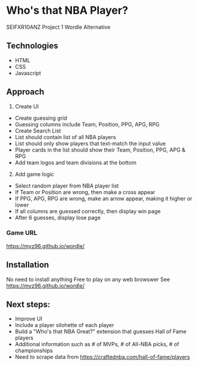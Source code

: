 # Who's that NBA Player?
SEIFXR10ANZ Project 1
Wordle Alternative

## Technologies
- HTML
- CSS
- Javascript

## Approach
1. Create UI
 - Create guessing grid
  - Guessing columns include Team, Position, PPG, APG, RPG
 - Create Search List
  - List should contain list of all NBA players
  - List should only show players that text-match the input value
  - Player cards in the list should show their Team, Position, PPG, APG & RPG
 - Add team logos and team divisions at the bottom
2. Add game logic
 - Select random player from NBA player list
 - If Team or Position are wrong, then make a cross appear
 - If PPG, APG, RPG are wrong, make an arrow appear, making it higher or lower
 - If all columns are guessed correctly, then display win page
 - After 6 guesses, display lose page

### Game URL
https://myz96.github.io/wordle/

## Installation
No need to install anything
Free to play on any web browswer
See https://myz96.github.io/wordle/

## Next steps:
- Improve UI
 - Include a player silohette of each player
- Build a "Who's that NBA Great?" extension that guesses Hall of Fame players
 - Additional information such as # of MVPs, # of All-NBA picks, # of championships 
 - Need to scrape data from https://craftednba.com/hall-of-fame/players